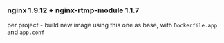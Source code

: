 ### nginx 1.9.12 + nginx-rtmp-module 1.1.7

per project - build new image using this one as base, with `Dockerfile.app` and `app.conf`
